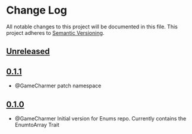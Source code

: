 # Change Log
All notable changes to this project will be documented in this file.
This project adheres to [Semantic Versioning](http://semver.org/).

## [Unreleased](https://github.com/KongHack/Enums)



## [0.1.1](https://github.com/KongHack/Enums/releases/tag/0.1.1)
- @GameCharmer patch namespace



## [0.1.0](https://github.com/KongHack/Enums/releases/tag/0.1.0)
- @GameCharmer Initial version for Enums repo. Currently contains the EnumtoArray Trait


